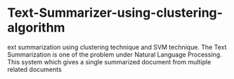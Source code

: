 # Text-Summarizer-using-clustering-algorithm
ext summarization using clustering technique and SVM technique. The Text Summarization is one of the problem under Natural Language Processing. This system which gives a single summarized document from multiple related documents
